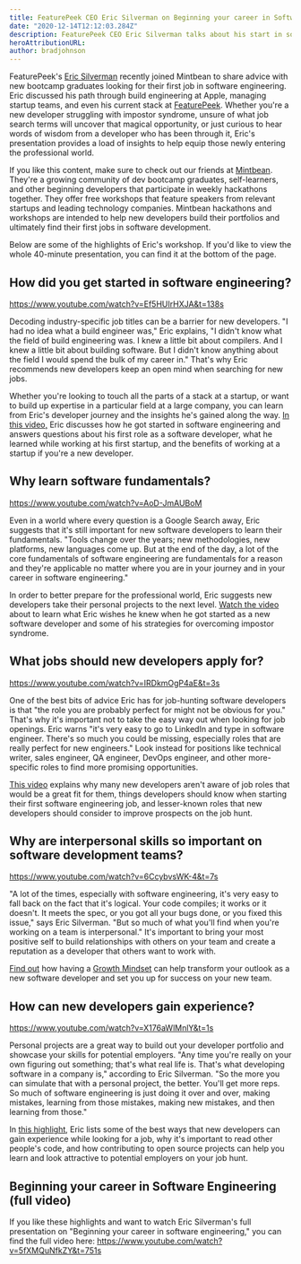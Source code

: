```yaml
---
title: FeaturePeek CEO Eric Silverman on Beginning your career in Software Engineering (video) 
date: "2020-12-14T12:12:03.284Z"
description: FeaturePeek CEO Eric Silverman talks about his start in software development, overcoming impostor syndrome, and strategies for job hunting.
heroAttributionURL:
author: bradjohnson
---
```


FeaturePeek's [Eric Silverman](https://github.com/eric-silverman) recently joined Mintbean to share advice with new bootcamp graduates looking for their first job in software engineering. Eric discussed his path through build engineering at Apple, managing startup teams, and even his current stack at [FeaturePeek](https://featurepeek.com/). Whether you're a new developer struggling with impostor syndrome, unsure of what job search terms will uncover that magical opportunity, or just curious to hear words of wisdom from a developer who has been through it, Eric's presentation provides a load of insights to help equip those newly entering the professional world.

If you like this content, make sure to check out our friends at [Mintbean](https://mintbean.io/). They're a growing community of dev bootcamp graduates, self-learners, and other beginning developers that participate in weekly hackathons together. They offer free workshops that feature speakers from relevant startups and leading technology companies. Mintbean hackathons and workshops are intended to help new developers build their portfolios and ultimately find their first jobs in software development.

Below are some of the highlights of Eric's workshop. If you'd like to view the whole 40-minute presentation, you can find it at the bottom of the page.

## How did you get started in software engineering?
https://www.youtube.com/watch?v=Ef5HUIrHXJA&t=138s


Decoding industry-specific job titles can be a barrier for new developers. "I had no idea what a build engineer was," Eric explains, "I didn't know what the field of build engineering was. I knew a little bit about compilers. And I knew a little bit about building software. But I didn't know anything about the field I would spend the bulk of my career in." That's why Eric recommends new developers keep an open mind when searching for new jobs.

Whether you're looking to touch all the parts of a stack at a startup, or want to build up expertise in a particular field at a large company, you can learn from Eric's developer journey and the insights he's gained along the way. [In this video,](https://www.youtube.com/watch?v=Ef5HUIrHXJA&t=138s) Eric discusses how he got started in software engineering and answers questions about his first role as a software developer, what he learned while working at his first startup, and the benefits of working at a startup if you're a new developer.

## Why learn software fundamentals?
https://www.youtube.com/watch?v=AoD-JmAUBoM

Even in a world where every question is a Google Search away, Eric suggests that it's still important for new software developers to learn their fundamentals. "Tools change over the years; new methodologies, new platforms, new languages come up. But at the end of the day, a lot of the core fundamentals of software engineering are fundamentals for a reason and they're applicable no matter where you are in your journey and in your career in software engineering."

In order to better prepare for the professional world, Eric suggests new developers take their personal projects to the next level. [Watch the video](https://www.youtube.com/watch?v=AoD-JmAUBoM) about to learn what Eric wishes he knew when he got started as a new software developer and some of his strategies for overcoming impostor syndrome.

## What jobs should new developers apply for?
https://www.youtube.com/watch?v=IRDkmOgP4aE&t=3s

One of the best bits of advice Eric has for job-hunting software developers is that "the role you are probably perfect for might not be obvious for you." That's why it's important not to take the easy way out when looking for job openings. Eric warns "it's very easy to go to LinkedIn and type in software engineer. There's so much you could be missing, especially roles that are really perfect for new engineers." Look instead for positions like technical writer, sales engineer, QA engineer, DevOps engineer, and other more-specific roles to find more promising opportunities.

[This video](https://www.youtube.com/watch?v=IRDkmOgP4aE&t=3s) explains why many new developers aren't aware of job roles that would be a great fit for them, things developers should know when starting their first software engineering job, and lesser-known roles that new developers should consider to improve prospects on the job hunt.

## Why are interpersonal skills so important on software development teams?
https://www.youtube.com/watch?v=6CcybvsWK-4&t=7s

"A lot of the times, especially with software engineering, it's very easy to fall back on the fact that it's logical. Your code compiles; it works or it doesn't. It meets the spec, or you got all your bugs done, or you fixed this issue," says Eric Silverman. "But so much of what you'll find when you're working on a team is interpersonal." It's important to bring your most positive self to build relationships with others on your team and create a reputation as a developer that others want to work with.

[Find out](https://www.youtube.com/watch?v=6CcybvsWK-4&t=7s) how having a [Growth Mindset](https://www.brainpickings.org/2014/01/29/carol-dweck-mindset/) can help transform your outlook as a new software developer and set you up for success on your new team.

## How can new developers gain experience?
https://www.youtube.com/watch?v=X176aWlMnlY&t=1s

Personal projects are a great way to build out your developer portfolio and showcase your skills for potential employers. "Any time you're really on your own figuring out something; that's what real life is. That's what developing software in a company is," according to Eric Silverman. "So the more you can simulate that with a personal project, the better. You'll get more reps. So much of software engineering is just doing it over and over, making mistakes, learning from those mistakes, making new mistakes, and then learning from those."

In [this highlight](https://www.youtube.com/watch?v=X176aWlMnlY&t=1s), Eric lists some of the best ways that new developers can gain experience while looking for a job, why it's important to read other people's code, and how contributing to open source projects can help you learn and look attractive to potential employers on your job hunt.

## Beginning your career in Software Engineering (full video)
If you like these highlights and want to watch Eric Silverman's full presentation on "Beginning your career in software engineering," you can find the full video here:
https://www.youtube.com/watch?v=5fXMQuNfkZY&t=751s




